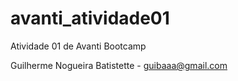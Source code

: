 # avanti_atividade01
Atividade 01 de Avanti Bootcamp

Guilherme Nogueira Batistette - guibaaa@gmail.com
